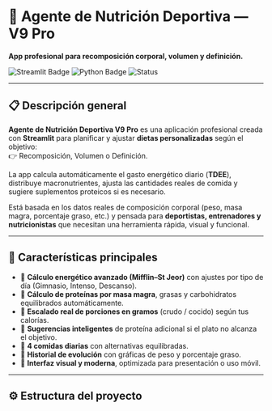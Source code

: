 # 🧠 Agente de Nutrición Deportiva — V9 Pro  
**App profesional para recomposición corporal, volumen y definición.**

![Streamlit Badge](https://img.shields.io/badge/Streamlit-v1.39+-red?logo=streamlit)
![Python Badge](https://img.shields.io/badge/Python-3.10%2B-blue?logo=python)
![Status](https://img.shields.io/badge/Estado-Funcional%20✅-brightgreen)

---

## 📋 Descripción general

**Agente de Nutrición Deportiva V9 Pro** es una aplicación profesional creada con **Streamlit** para planificar y ajustar **dietas personalizadas** según el objetivo:  
👉 Recomposición, Volumen o Definición.  

La app calcula automáticamente el gasto energético diario (**TDEE**), distribuye macronutrientes, ajusta las cantidades reales de comida y sugiere suplementos proteicos si es necesario.  

Está basada en los datos reales de composición corporal (peso, masa magra, porcentaje graso, etc.) y pensada para **deportistas, entrenadores y nutricionistas** que necesitan una herramienta rápida, visual y funcional.

---

## 🧮 Características principales

- 🔹 **Cálculo energético avanzado (Mifflin–St Jeor)** con ajustes por tipo de día (Gimnasio, Intenso, Descanso).  
- 🔹 **Cálculo de proteínas por masa magra**, grasas y carbohidratos equilibrados automáticamente.  
- 🔹 **Escalado real de porciones en gramos** (crudo / cocido) según tus calorías.  
- 🔹 **Sugerencias inteligentes** de proteína adicional si el plato no alcanza el objetivo.  
- 🔹 **4 comidas diarias** con alternativas equilibradas.  
- 🔹 **Historial de evolución** con gráficas de peso y porcentaje graso.  
- 🔹 **Interfaz visual y moderna**, optimizada para presentación o uso móvil.  

---

## ⚙️ Estructura del proyecto
